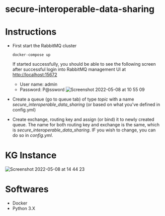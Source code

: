 # secure-interoperable-data-sharing

# Instructions
- First start the RabbitMQ cluster
  ```
  docker-compose up
  ```
  If started successfully, you should be able to see the following screen after successful login into RabbitMQ management UI at [http://localhost:15672](http://localhost:15672)
  
  - User name: admin
  - Password: P@ssword
  ![Screenshot 2022-05-08 at 10 55 09](https://user-images.githubusercontent.com/52251022/167291400-11a318cc-e278-4ab0-a3b0-61cda9848a90.png)

- Create a queue (go to queue tab) of type *topic* with a name *secure_interoperable_data_sharing*  (or based on what you've defined in config.yml)
- Create exchange, routing key and assign (or bind) it to newly created queue. The name for both routing key and exchange is the same, which is *secure_interoperable_data_sharing*. IF you wish to change, you can do so in *config.yml*.

# KG Instance
![Screenshot 2022-05-08 at 14 44 23](https://user-images.githubusercontent.com/52251022/167310605-ec203f7a-280f-4eee-acb6-52f2ee329100.png)

# Softwares
- Docker
- Python 3.X
